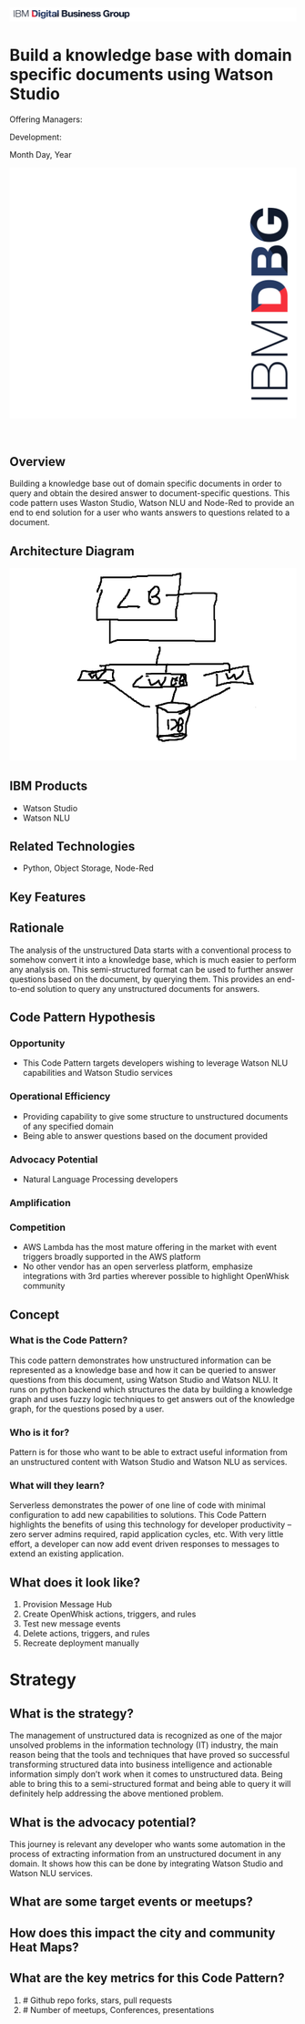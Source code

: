 ![DBG](images/dbg-horizontal.png)

# Build a knowledge base with domain specific documents using Watson Studio

Offering Managers: 

Development: 

Month Day, Year

![DBG](images/dbg-vertical.png)

&nbsp;
&nbsp;
&nbsp;
&nbsp;

## Overview

Building a knowledge base out of domain specific documents in order to query and obtain the desired answer to document-specific questions. This code pattern uses Waston Studio, Watson NLU and Node-Red to provide an end to end solution for a user who wants answers to questions related to a document.

## Architecture Diagram

![Architecture](images/architecture.png)

## IBM Products

* Watson Studio
* Watson NLU

## Related Technologies

* Python, Object Storage, Node-Red

## Key Features


## Rationale

The analysis of the unstructured Data starts with a conventional process to somehow convert it into a knowledge base, which is much easier to perform any analysis on. This semi-structured format can be used to further answer questions based on the document, by querying them. This provides an end-to-end solution to query any unstructured documents for answers.

## Code Pattern Hypothesis

### Opportunity

* This Code Pattern targets developers wishing to leverage Watson NLU capabilities and Watson Studio services

### Operational Efficiency

* Providing capability to give some structure to unstructured documents of any specified domain
* Being able to answer questions based on the document provided


### Advocacy Potential
* Natural Language Processing developers

### Amplification


### Competition

* AWS Lambda has the most mature offering in the market with event triggers broadly supported in the AWS platform
* No other vendor has an open serverless platform, emphasize integrations with 3rd parties wherever possible to highlight OpenWhisk community

## Concept

### What is the Code Pattern?

This code pattern  demonstrates how unstructured information can be represented as a knowledge base and how it can be queried to answer questions from this document, using Watson Studio and Watson NLU. It runs on python backend which structures the data by building a knowledge graph and uses fuzzy logic techniques to get answers out of the knowledge graph, for the questions posed by a user.

### Who is it for?

Pattern is for those who want to be able to extract useful information from an unstructured content with Watson Studio and Watson NLU as services.


### What will they learn?

Serverless demonstrates the power of one line of code with minimal configuration to add new capabilities to solutions. This Code Pattern highlights the benefits of using this technology for developer productivity – zero server
admins required, rapid application cycles, etc. With very little effort, a developer can now add event driven responses to messages to extend an existing application.

## What does it look like?

1. Provision Message Hub
2. Create OpenWhisk actions, triggers, and rules
3. Test new message events
4. Delete actions, triggers, and rules
5. Recreate deployment manually

# Strategy

## What is the strategy?

The management of unstructured data is recognized as one of the major unsolved problems in the information technology (IT) industry, the main reason being that the tools and techniques that have proved so successful transforming structured data into business intelligence and actionable information simply don’t work when it comes to unstructured data. Being able to bring this to a semi-structured format and being able to query it will definitely help addressing the above mentioned problem.

## What is the advocacy potential?

This journey is relevant any developer who wants some automation in the process of extracting information from an unstructured document in any domain. It shows how this can be done by integrating Watson Studio and Watson NLU services.

## What are some target events or meetups?

## How does this impact the city and community Heat Maps?


## What are the key metrics for this Code Pattern?

1. \# Github repo forks, stars, pull requests
2. \# Number of meetups, Conferences, presentations


